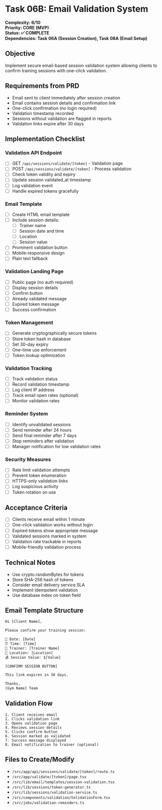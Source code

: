 # Task 06B: Email Validation System

**Complexity: 6/10**  
**Priority: CORE (MVP)**  
**Status: ✅ COMPLETE**  
**Dependencies: Task 06A (Session Creation), Task 08A (Email Setup)**

## Objective
Implement secure email-based session validation system allowing clients to confirm training sessions with one-click validation.

## Requirements from PRD
- Email sent to client immediately after session creation
- Email contains session details and confirmation link
- One-click confirmation (no login required)
- Validation timestamp recorded
- Sessions without validation are flagged in reports
- Validation links expire after 30 days

## Implementation Checklist

### Validation API Endpoint
- [ ] GET `/api/sessions/validate/[token]` - Validation page
- [ ] POST `/api/sessions/validate/[token]` - Process validation
- [ ] Check token validity and expiry
- [ ] Update session validated_at timestamp
- [ ] Log validation event
- [ ] Handle expired tokens gracefully

### Email Template
- [ ] Create HTML email template
- [ ] Include session details:
  - [ ] Trainer name
  - [ ] Session date and time
  - [ ] Location
  - [ ] Session value
- [ ] Prominent validation button
- [ ] Mobile-responsive design
- [ ] Plain text fallback

### Validation Landing Page
- [ ] Public page (no auth required)
- [ ] Display session details
- [ ] Confirm button
- [ ] Already validated message
- [ ] Expired token message
- [ ] Success confirmation

### Token Management
- [ ] Generate cryptographically secure tokens
- [ ] Store token hash in database
- [ ] Set 30-day expiry
- [ ] One-time use enforcement
- [ ] Token lookup optimization

### Validation Tracking
- [ ] Track validation status
- [ ] Record validation timestamp
- [ ] Log client IP address
- [ ] Track email open rates (optional)
- [ ] Monitor validation rates

### Reminder System
- [ ] Identify unvalidated sessions
- [ ] Send reminder after 24 hours
- [ ] Send final reminder after 7 days
- [ ] Stop reminders after validation
- [ ] Manager notification for low validation rates

### Security Measures
- [ ] Rate limit validation attempts
- [ ] Prevent token enumeration
- [ ] HTTPS-only validation links
- [ ] Log suspicious activity
- [ ] Token rotation on use

## Acceptance Criteria
- [ ] Clients receive email within 1 minute
- [ ] One-click validation works without login
- [ ] Expired tokens show appropriate message
- [ ] Validated sessions marked in system
- [ ] Validation rate trackable in reports
- [ ] Mobile-friendly validation process

## Technical Notes
- Use crypto.randomBytes for tokens
- Store SHA-256 hash of tokens
- Consider email delivery service SLA
- Implement idempotent validation
- Use database index on token field

## Email Template Structure
```html
Hi [Client Name],

Please confirm your training session:

📅 Date: [Date]
⏰ Time: [Time]
👤 Trainer: [Trainer Name]
📍 Location: [Location]
💰 Session Value: $[Value]

[CONFIRM SESSION BUTTON]

This link expires in 30 days.

Thanks,
[Gym Name] Team
```

## Validation Flow
```
1. Client receives email
2. Clicks validation link
3. Opens validation page
4. Reviews session details
5. Clicks confirm button
6. Session marked as validated
7. Success message displayed
8. Email notification to trainer (optional)
```

## Files to Create/Modify
- `/src/app/api/sessions/validate/[token]/route.ts`
- `/src/app/validate/[token]/page.tsx`
- `/src/lib/email/templates/session-validation.tsx`
- `/src/lib/sessions/token-generator.ts`
- `/src/lib/sessions/validation-service.ts`
- `/src/components/validation/ValidationForm.tsx`
- `/src/jobs/validation-reminders.ts`